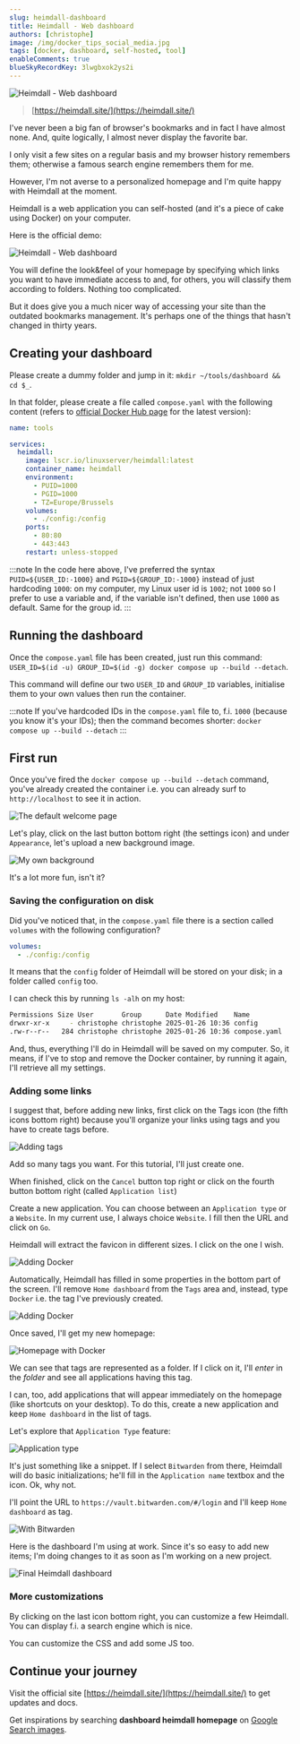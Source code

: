 ```yaml
---
slug: heimdall-dashboard
title: Heimdall - Web dashboard
authors: [christophe]
image: /img/docker_tips_social_media.jpg
tags: [docker, dashboard, self-hosted, tool]
enableComments: true
blueSkyRecordKey: 3lwgbxok2ys2i
---
```

<!-- cspell:ignore puid,pgid,Bitwarden -->

![Heimdall - Web dashboard](/img/docker_tips_banner.jpg)

> [https://heimdall.site/](https://heimdall.site/)

I've never been a big fan of browser's bookmarks and in fact I have almost none. And, quite logically, I almost never display the favorite bar.

I only visit a few sites on a regular basis and my browser history remembers them; otherwise a famous search engine remembers them for me.

However, I'm not averse to a personalized homepage and I'm quite happy with Heimdall at the moment.

<!-- truncate -->

Heimdall is a web application you can self-hosted (and it's a piece of cake using Docker) on your computer.

Here is the official demo:

![Heimdall - Web dashboard](./images/heimdall.gif)

You will define the look&feel of your homepage by specifying which links you want to have immediate access to and, for others, you will classify them according to folders.  Nothing too complicated.

But it does give you a much nicer way of accessing your site than the outdated bookmarks management.  It's perhaps one of the things that hasn't changed in thirty years.

## Creating your dashboard

Please create a dummy folder and jump in it: `mkdir ~/tools/dashboard && cd $_`.

In that folder, please create a file called `compose.yaml` with the following content (refers to [official Docker Hub page](https://hub.docker.com/r/linuxserver/heimdall/) for the latest version):

<Snippets filename="compose.yaml">

```yaml
name: tools

services:
  heimdall:
    image: lscr.io/linuxserver/heimdall:latest
    container_name: heimdall
    environment:
      - PUID=1000
      - PGID=1000
      - TZ=Europe/Brussels
    volumes:
      - ./config:/config
    ports:
      - 80:80
      - 443:443
    restart: unless-stopped

```
</Snippets>

:::note
In the code here above, I've preferred the syntax `PUID=${USER_ID:-1000}` and `PGID=${GROUP_ID:-1000}` instead of just hardcoding `1000`: on my computer, my Linux user id is `1002`; not `1000` so I prefer to use a variable and, if the variable isn't defined, then use `1000` as default. Same for the group id.
:::

## Running the dashboard

Once the `compose.yaml` file has been created, just run this command: `USER_ID=$(id -u) GROUP_ID=$(id -g) docker compose up --build --detach`.

This command will define our two `USER_ID` and `GROUP_ID` variables, initialise them to your own values then run the container.

:::note
If you've hardcoded IDs in the `compose.yaml` file to, f.i. `1000` (because you know it's your IDs); then the command becomes shorter: `docker compose up --build --detach`
:::

## First run

Once you've fired the `docker compose up --build --detach` command, you've already created the container i.e. you can already surf to `http://localhost` to see it in action.

![The default welcome page](./images/welcome.png)

Let's play, click on the last button bottom right (the settings icon) and under `Appearance`, let's upload a new background image.

![My own background](./images/welcome_2.png)

It's a lot more fun, isn't it?

### Saving the configuration on disk

Did you've noticed that, in the `compose.yaml` file there is a section called `volumes` with the following configuration?

<Snippets filename="compose.yaml">

```yaml
volumes:
  - ./config:/config
```

</Snippets>

It means that the `config` folder of Heimdall will be stored on your disk; in a folder called `config` too.

I can check this by running `ls -alh` on my host:

```bash
Permissions Size User       Group      Date Modified    Name
drwxr-xr-x     - christophe christophe 2025-01-26 10:36 config
.rw-r--r--   284 christophe christophe 2025-01-26 10:36 compose.yaml
```

And, thus, everything I'll do in Heimdall will be saved on my computer. So, it means, if I've to stop and remove the Docker container, by running it again, I'll retrieve all my settings.

### Adding some links

I suggest that, before adding new links, first click on the Tags icon (the fifth icons bottom right) because you'll organize your links using tags and you have to create tags before.

![Adding tags](./images/tags.png)

Add so many tags you want. For this tutorial, I'll just create one.

When finished, click on the `Cancel` button top right or click on the fourth button bottom right (called `Application list`)

Create a new application. You can choose between an `Application type` or a `Website`. In my current use, I always choice `Website`. I fill then the URL and click on `Go`.

Heimdall will extract the favicon in different sizes. I click on the one I wish.

![Adding Docker](./images/adding_docker.png)

Automatically, Heimdall has filled in some properties in the bottom part of the screen. I'll remove `Home dashboard` from the `Tags` area and, instead, type `Docker` i.e. the tag I've previously created.

![Adding Docker](./images/application_docker.png)

Once saved, I'll get my new homepage:

![Homepage with Docker](./images/homepage_docker.png)

We can see that tags are represented as a folder. If I click on it, I'll *enter* in the *folder* and see all applications having this tag.

I can, too, add applications that will appear immediately on the homepage (like shortcuts on your desktop). To do this, create a new application and keep `Home dashboard` in the list of tags.

Let's explore that `Application Type` feature:

![Application type](./images/application_type.png)

It's just something like a snippet. If I select `Bitwarden` from there, Heimdall will do basic initializations; he'll fill in the `Application name` textbox and the icon. Ok, why not.

I'll point the URL to `https://vault.bitwarden.com/#/login` and I'll keep `Home dashboard` as tag.

![With Bitwarden](./images/bitwarden.png)

Here is the dashboard I'm using at work. Since it's so easy to add new items; I'm doing changes to it as soon as I'm working on a new project.

![Final Heimdall dashboard](./images/final.png)

### More customizations

By clicking on the last icon bottom right, you can customize a few Heimdall. You can display f.i. a search engine which is nice.

You can customize the CSS and add some JS too.

## Continue your journey

Visit the official site [https://heimdall.site/](https://heimdall.site/) to get updates and docs.

Get inspirations by searching **dashboard heimdall homepage** on [Google Search images](https://www.google.com/search?sca_esv=e645136bb336bc61&q=dashboard+heimdall+homepage&udm=2).
